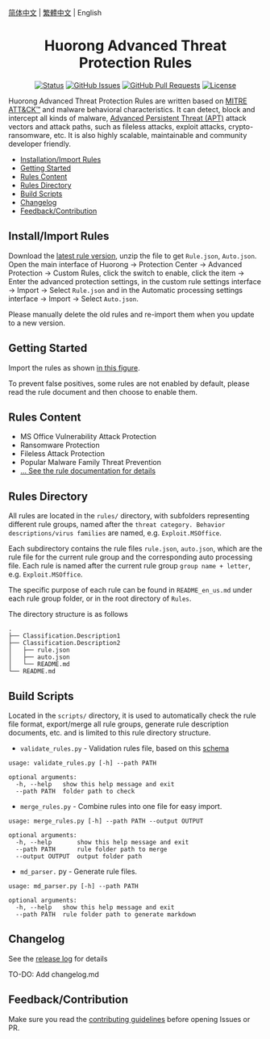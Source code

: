 [简体中文](/README.md) | [繁體中文](/README_zh_tw.md) | English

<h1 align="center"> Huorong Advanced Threat Protection Rules</h1>

<div align="center"/>

[![Status](https://img.shields.io/badge/status-active-success.svg)]() [![GitHub Issues](https://img.shields.io/github/issues/JerryLinLinLin/Huorong-ATP-Rules)](https://github.com/JerryLinLinLin/Huorong-ATP-Rules/issues) [![GitHub Pull Requests](https://img.shields.io/github/issues-pr/JerryLinLinLin/Huorong-ATP-Rules)](https://github.com/JerryLinLinLin/Huorong-ATP-Rules/pulls) [![License](https://img.shields.io/github/license/JerryLinLinLin/Huorong-ATP-Rules)](/LICENSE)

</div>

Huorong Advanced Threat Protection Rules are written based on [MITRE ATT\&CK™](https://attack.mitre.org/) and malware behavioral characteristics. It can detect, block and intercept all kinds of malware, [Advanced Persistent Threat (APT)](https://zh.m.wikipedia.org/zh-hans/%E9%AB%98%E7%BA%A7%E9%95%BF%E6%9C%9F%E5%A8%81%E8%83%81) attack vectors and attack paths, such as fileless attacks, exploit attacks, crypto-ransomware, etc. It is also highly scalable, maintainable and community developer friendly.

- [Installation/Import Rules](#installimport-rules)
- [Getting Started](#getting-started)
- [Rules Content](#rules-content)
- [Rules Directory](#rules-directory)
- [Build Scripts](#build-scripts)
- [Changelog](#changelog)
- [Feedback/Contribution](#feedbackcontribution)

## Install/Import Rules

Download the [latest rule version](https://github.com/JerryLinLinLin/Huorong-ATP-Rules/releases/latest), unzip the file to get `Rule.json`, `Auto.json`. Open the main interface of Huorong -> Protection Center -> Advanced Protection -> Custom Rules, click the switch to enable, click the item -> Enter the advanced protection settings, in the custom rule settings interface -> Import -> Select `Rule.json` and in the Automatic processing settings interface -> Import -> Select `Auto.json`.

Please manually delete the old rules and re-import them when you update to a new version.

## Getting Started

Import the rules as shown [in this figure](images/import_rules.jpg).

To prevent false positives, some rules are not enabled by default, please read the rule document and then choose to enable them.

## Rules Content

- MS Office Vulnerability Attack Protection
- Ransomware Protection
- Fileless Attack Protection
- Popular Malware Family Threat Prevention
- [... See the rule documentation for details](/rules/README_en_us.md)

## Rules Directory

All rules are located in the `rules/` directory, with subfolders representing different rule groups, named after the `threat category. Behavior descriptions/virus families` are named, e.g. `Exploit.MSOffice`.

Each subdirectory contains the rule files `rule.json`, `auto.json`, which are the rule file for the current rule group and the corresponding auto processing file. Each rule is named after the current rule group `group name + letter`, e.g. `Exploit.MSOffice`.

The specific purpose of each rule can be found in `README_en_us.md` under each rule group folder, or in the root directory of `Rules`.

The directory structure is as follows

    .
    ├── Classification.Description1
    ├── Classification.Description2
    │   ├── rule.json
    │   ├── auto.json
    │   └── README.md
    └── README.md

## Build Scripts

Located in the `scripts/` directory, it is used to automatically check the rule file format, export/merge all rule groups, generate rule description documents, etc. and is limited to this rule directory structure.

- `validate_rules.py` - Validation rules file, based on this [schema](https://github.com/JerryLinLinLin/Huorong-HIPS-Rule-Schema)

<!---->

    usage: validate_rules.py [-h] --path PATH

    optional arguments:
      -h, --help   show this help message and exit
      --path PATH  folder path to check

- `merge_rules.py` - Combine rules into one file for easy import.

<!---->

    usage: merge_rules.py [-h] --path PATH --output OUTPUT

    optional arguments:
      -h, --help       show this help message and exit
      --path PATH      rule folder path to merge
      --output OUTPUT  output folder path

- `md_parser.` py - Generate rule files.

<!---->

    usage: md_parser.py [-h] --path PATH

    optional arguments:
      -h, --help   show this help message and exit
      --path PATH  rule folder path to generate markdown

## Changelog

See the [release log](https://github.com/JerryLinLinLin/Huorong-ATP-Rules/releases/latest) for details

TO-DO: Add changelog.md

## Feedback/Contribution

Make sure you read the [contributing guidelines](/CONTRIBUTING.md) before opening Issues or PR.
